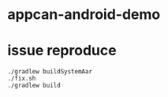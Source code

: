 # appcan-android-demo


# issue reproduce
```
./gradlew buildSystemAar 
./fix.sh
./gradlew build
```
